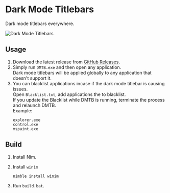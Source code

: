 # Dark Mode Titlebars

Dark mode titlebars everywhere.

![Dark Mode Titlebars](https://cdn.discordapp.com/attachments/906577903356112946/1058974357000572979/Screenshot_15.png)

## Usage

1. Download the latest release from [GitHub Releases](https://github.com/Aetopia/Dark-Mode-Titlebars/releases/latest).
2. Simply run `DMTB.exe` and then open any application.  
    Dark mode titlebars will be applied globally to any application that doesn't support it.
3. You can blacklist applications incase if the dark mode titlebar is causing issues.        
    Open `Blacklist.txt`, add applications the to blacklist.    
    If you update the Blacklist while DMTB is running, terminate the process and relaunch DMTB.       
    Example:    
    ```
    explorer.exe
    control.exe
    mspaint.exe
    ```

## Build
1. Install Nim.
2. Install `winim`

    ```
    nimble install winim
    ```
3. Run `build.bat`.
